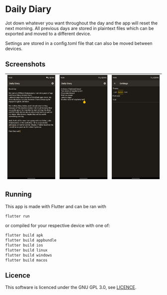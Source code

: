 # Daily Diary

Jot down whatever you want throughout the day and the app will reset the next morning. All previous days are stored in plaintext files which can be exported and moved to a different device.

Settings are stored in a config.toml file that can also be moved between devices.

## Screenshots


| ![Shakespeare's diary.png](readme%20images/Shakespeare's%20diary.png) | ![Sugar tracking.png](readme%20images/Sugar%20tracking.png) | ![Settings.png](readme%20images/Settings.png) |
|:---:|:---:|:---:|

## Running

This app is made with Flutter and can be ran with
```
flutter run
```

or compiled for your respective device with one of:
```
flutter build apk
flutter build appbundle
flutter build ios
flutter build linux
flutter build windows
flutter build macos
```

## Licence
This software is licenced under the GNU GPL 3.0, see [LICENCE](LICENCE).